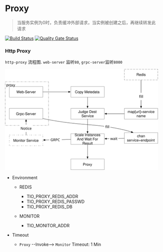 # Proxy

> 当服务实例为0时，负责缓冲外部请求，当实例被创建之后，再继续转发此请求

[![Build Status](https://travis-ci.com/tio-serverless/reverse-proxy.svg?branch=master)](https://travis-ci.com/tio-serverless/reverse-proxy) [![Quality Gate Status](https://sonarcloud.io/api/project_badges/measure?project=tio-serverless_reverse-proxy&metric=alert_status)](https://sonarcloud.io/dashboard?id=tio-serverless_reverse-proxy)

### Http Proxy

`http-proxy` 流程图.  `web-server` 监听`80`, `grpc-server`监听`8000`


![](http-proxy.svg)

+ Environment

  - REDIS

    - TIO_PROXY_REDIS_ADDR
    - TIO_PROXY_REDIS_PASSWD
    - TIO_PROXY_REDIS_DB

  - MONITOR

    - TIO_MONITOR_ADDR

+ Timeout

  - `Proxy` --Invoke--> `Monitor` Timeout: 1 Min